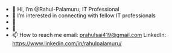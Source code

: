 - 👋 Hi, I’m @Rahul-Palamuru; IT Professional
- 👀 I’m interested in connecting with fellow IT professionals
- 🌱 
- 💞️
- 📫 How to reach me email: prahulsai419@gmail.com
LinkedIn: https://www.linkedin.com/in/rahulpalamuru/

<!---
Rahul-Palamuru/Rahul-Palamuru is a ✨ special ✨ repository because its `README.md` (this file) appears on your GitHub profile.
You can click the Preview link to take a look at your changes.
--->
